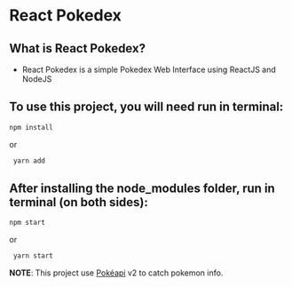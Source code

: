 # React Pokedex


## What is React Pokedex?
 - React Pokedex is a simple Pokedex Web Interface using ReactJS and NodeJS
 
 
## To use this project, you will need run in terminal:


  ```sh
  npm install
  ```
 or 
 ```sh
  yarn add
  ```
  
## After installing the node_modules folder, run in terminal (on both sides):


   ```sh
   npm start
   ```
  or
  ```sh
   yarn start
   ```
  
**NOTE**: This project use [Pokéapi](https://pokeapi.co/) v2 to catch pokemon info.
